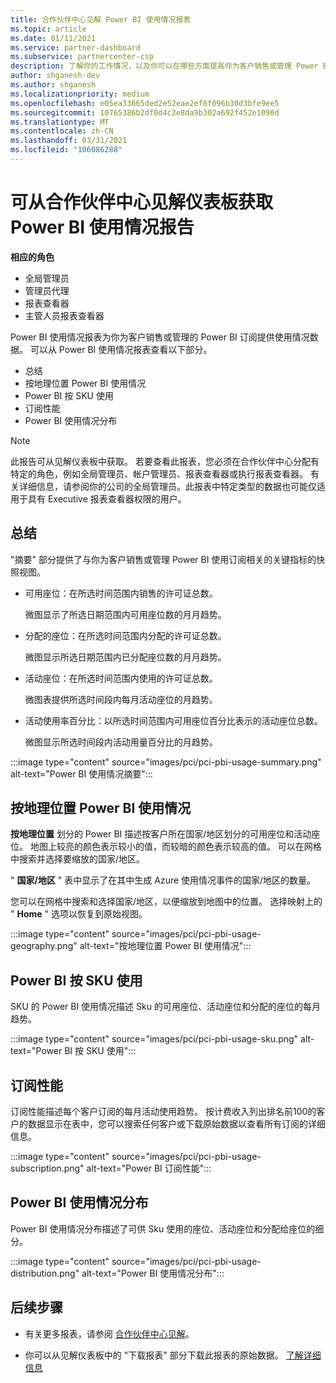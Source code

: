 ```yaml
---
title: 合作伙伴中心见解 Power BI 使用情况报表
ms.topic: article
ms.date: 01/11/2021
ms.service: partner-dashboard
ms.subservice: partnercenter-csp
description: 了解你的工作情况，以及你可以在哪些方面提高你为客户销售或管理 Power BI 订阅的使用量。
author: shganesh-dev
ms.author: shganesh
ms.localizationpriority: medium
ms.openlocfilehash: e05ea33665ded2e52eae2ef8f096b30d3bfe9ee5
ms.sourcegitcommit: 10765386b2df0d4c2e8da9b302a692f452e1090d
ms.translationtype: MT
ms.contentlocale: zh-CN
ms.lasthandoff: 03/31/2021
ms.locfileid: "106086288"
---
```

# <a name="power-bi-usage-report-available-from-the-partner-center-insights-dashboard"></a>可从合作伙伴中心见解仪表板获取 Power BI 使用情况报告

**相应的角色**

- 全局管理员
- 管理员代理
- 报表查看器
- 主管人员报表查看器

Power BI 使用情况报表为你为客户销售或管理的 Power BI 订阅提供使用情况数据。 可以从 Power BI 使用情况报表查看以下部分。

- 总结
- 按地理位置 Power BI 使用情况
- Power BI 按 SKU 使用
- 订阅性能
- Power BI 使用情况分布

 > [!NOTE]
 > 此报告可从见解仪表板中获取。 若要查看此报表，您必须在合作伙伴中心分配有特定的角色，例如全局管理员、帐户管理员、报表查看器或执行报表查看器。 有关详细信息，请参阅你的公司的全局管理员。此报表中特定类型的数据也可能仅适用于具有 Executive 报表查看器权限的用户。

## <a name="summary"></a>总结

"摘要" 部分提供了与你为客户销售或管理 Power BI 使用订阅相关的关键指标的快照视图。 

- 可用座位：在所选时间范围内销售的许可证总数。

   微图显示了所选日期范围内可用座位数的月月趋势。

- 分配的座位：在所选时间范围内分配的许可证总数。

   微图显示所选日期范围内已分配座位数的月月趋势。

- 活动座位：在所选时间范围内使用的许可证总数。 

   微图表提供所选时间段内每月活动座位的月趋势。

- 活动使用率百分比：以所选时间范围内可用座位百分比表示的活动座位总数。 

   微图显示所选时间段内活动用量百分比的月趋势。

:::image type="content" source="images/pci/pci-pbi-usage-summary.png" alt-text="Power BI 使用情况摘要":::

## <a name="power-bi-usage-by-geography"></a>按地理位置 Power BI 使用情况

**按地理位置** 划分的 Power BI 描述按客户所在国家/地区划分的可用座位和活动座位。 地图上较亮的颜色表示较小的值，而较暗的颜色表示较高的值。 可以在网格中搜索并选择要缩放的国家/地区。

" **国家/地区** " 表中显示了在其中生成 Azure 使用情况事件的国家/地区的数量。

您可以在网格中搜索和选择国家/地区，以便缩放到地图中的位置。 选择映射上的 " **Home** " 选项以恢复到原始视图。

:::image type="content" source="images/pci/pci-pbi-usage-geography.png" alt-text="按地理位置 Power BI 使用情况":::

## <a name="power-bi-usage-by-sku"></a>Power BI 按 SKU 使用

SKU 的 Power BI 使用情况描述 Sku 的可用座位、活动座位和分配的座位的每月趋势。

:::image type="content" source="images/pci/pci-pbi-usage-sku.png" alt-text="Power BI 按 SKU 使用":::

## <a name="subscriptions-performance"></a>订阅性能

订阅性能描述每个客户订阅的每月活动使用趋势。 按计费收入列出排名前100的客户的数据显示在表中，您可以搜索任何客户或下载原始数据以查看所有订阅的详细信息。

:::image type="content" source="images/pci/pci-pbi-usage-subscription.png" alt-text="Power BI 订阅性能":::

## <a name="power-bi-usage-distribution"></a>Power BI 使用情况分布

Power BI 使用情况分布描述了可供 Sku 使用的座位、活动座位和分配给座位的细分。

:::image type="content" source="images/pci/pci-pbi-usage-distribution.png" alt-text="Power BI 使用情况分布":::

## <a name="next-steps"></a>后续步骤

- 有关更多报表，请参阅 [合作伙伴中心见解](partner-center-insights.md)。

- 你可以从见解仪表板中的 "下载报表" 部分下载此报表的原始数据。 [了解详细信息](pci-download-reports.md) 
